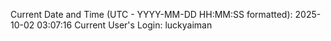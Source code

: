 Current Date and Time (UTC - YYYY-MM-DD HH:MM:SS formatted): 2025-10-02 03:07:16
Current User's Login: luckyaiman
